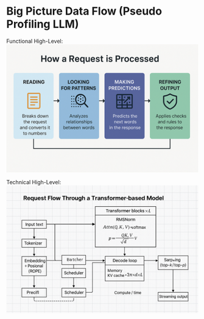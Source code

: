 # Big Picture Data Flow (Pseudo Profiling LLM)

Functional High-Level:
![diagrams](diagrams/request_processing_diagram.png)

Technical High-Level:
![diagrams](diagrams/data_flow_technical.png)

